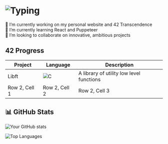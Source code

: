 # ![Typing](https://readme-typing-svg.demolab.com?font=Fira+Code&pause=1000&color=e2c3e2&width=435&lines=Hi+there+😺,+I'm+Phanta!;Welcome+to+my+profile!)

🔭 I’m currently working on my personal website and 42 Transcendence  
🌱 I’m currently learning React and Puppeteer  
👯 I’m looking to collaborate on innovative, ambitious projects  

## 42 Progress

| Project       | Language      | Description      |
|---------------|---------------|---------------|
| Libft | ![C](https://img.shields.io/badge/C-194c97) | A library of utility low level functions |
| Row 2, Cell 1 | Row 2, Cell 2 | Row 2, Cell 3 |


## 📊 GitHub Stats
![Your GitHub stats](https://github-readme-stats.vercel.app/api?username=Phantasiae-git&show_icons=true&include_all_commits=true&theme=tokyonight&bg_color=0D1117&custom_title=Phanta's%20stats%20😼:&hide_border=true)

![Top Languages](https://github-readme-stats.vercel.app/api/top-langs/?username=Phantasiae-git&layout=compact&theme=tokyonight)
